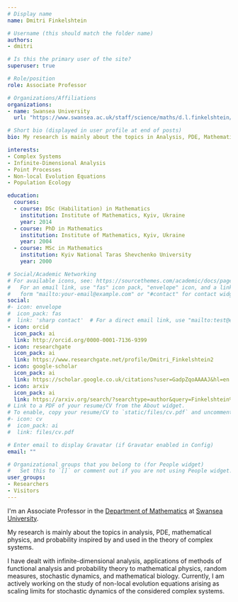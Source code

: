 ```yaml
---
# Display name
name: Dmitri Finkelshtein

# Username (this should match the folder name)
authors:
- dmitri

# Is this the primary user of the site?
superuser: true

# Role/position
role: Associate Professor

# Organizations/Affiliations
organizations:
- name: Swansea University
  url: "https://www.swansea.ac.uk/staff/science/maths/d.l.finkelshtein/"

# Short bio (displayed in user profile at end of posts)
bio: My research is mainly about the topics in Analysis, PDE, Mathematical Physics, and Probability inspired by and used in the theory of Complex Systems. 

interests:
- Complex Systems
- Infinite-Dimensional Analysis
- Point Processes
- Non-local Evolution Equations
- Population Ecology

education:
  courses:
  - course: DSc (Habilitation) in Mathematics
    institution: Institute of Mathematics, Kyiv, Ukraine
    year: 2014
  - course: PhD in Mathematics
    institution: Institute of Mathematics, Kyiv, Ukraine
    year: 2004
  - course: MSc in Mathematics
    institution: Kyiv National Taras Shevchenko University 
    year: 2000

# Social/Academic Networking
# For available icons, see: https://sourcethemes.com/academic/docs/page-builder/#icons
#   For an email link, use "fas" icon pack, "envelope" icon, and a link in the
#   form "mailto:your-email@example.com" or "#contact" for contact widget.
social:
#- icon: envelope
#  icon_pack: fas
#  link: 'sharp contact'  # For a direct email link, use "mailto:test@example.org".
- icon: orcid
  icon_pack: ai
  link: http://orcid.org/0000-0001-7136-9399
- icon: researchgate
  icon_pack: ai
  link: https://www.researchgate.net/profile/Dmitri_Finkelshtein2
- icon: google-scholar
  icon_pack: ai
  link: https://scholar.google.co.uk/citations?user=GadpZqoAAAAJ&hl=en
- icon: arxiv
  icon_pack: ai
  link: https://arxiv.org/search/?searchtype=author&query=Finkelshtein%2C+D
# Link to a PDF of your resume/CV from the About widget.
# To enable, copy your resume/CV to `static/files/cv.pdf` and uncomment the lines below.
#- icon: cv
#  icon_pack: ai
#  link: files/cv.pdf

# Enter email to display Gravatar (if Gravatar enabled in Config)
email: ""

# Organizational groups that you belong to (for People widget)
#   Set this to `[]` or comment out if you are not using People widget.
user_groups:
- Researchers
- Visitors
---
```


I'm an Associate Professor in the <a href="https://www.swansea.ac.uk/maths/" target="_blank">Department of Mathematics</a> at <a href="https://www.swansea.ac.uk/" target="_blank">Swansea University</a>.

My research is mainly about the topics in analysis, PDE, mathematical physics, and probability inspired by and used in the theory of complex systems. 

I have dealt with infinite-dimensional analysis, applications of methods of functional analysis and probability theory to mathematical physics, random measures, stochastic dynamics, and mathematical biology. Currently, I am actively working on the study of non-local evolution equations arising as scaling limits for stochastic dynamics of the considered complex systems.


